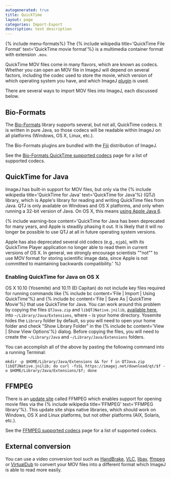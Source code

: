 ```yaml
---
autogenerated: true
title: QuickTime
layout: page
categories: Import-Export
description: test description
---
```


{% include menu-formats%}
The {% include wikipedia title='QuickTime File Format' text='QuickTime movie format'%} is a multimedia container format with extension `.mov`.

QuickTime MOV files come in many flavors, which are known as codecs. Whether you can open an MOV file in ImageJ will depend on several factors, including the codec used to store the movie, which version of which operating system you have, and which ImageJ [plugin](Plugin) is used.

There are several ways to import MOV files into ImageJ, each discussed below.

Bio-Formats
-----------

The [Bio-Formats](Bio-Formats) library supports several, but not all, QuickTime codecs. It is written in pure Java, so those codecs will be readable within ImageJ on all platforms (Windows, OS X, Linux, etc.).

The Bio-Formats plugins are bundled with the [Fiji](Fiji) distribution of ImageJ.

See the [Bio-Formats QuickTime supported codecs](https://www.openmicroscopy.org/site/support/bio-formats/formats/quicktime-movie.html) page for a list of supported codecs.

QuickTime for Java
------------------

ImageJ has built-in support for MOV files, but only via the {% include wikipedia title='QuickTime for Java' text='QuickTime for Java'%} (QTJ) library, which is Apple's library for reading and writing QuickTime files from Java. QTJ is only available on Windows and OS X platforms, and only when running a 32-bit version of Java. On OS X, this means [using Apple Java 6](Frequently_Asked_Questions#How_do_I_set_up_Java_6_on_OS_X.3F).

{% include warning-box content='QuickTime for Java has been deprecated for many years, and Apple is steadily phasing it out. It is likely that it will no longer be possible to use QTJ at all in future operating system versions.

Apple has also deprecated several old codecs (e.g., `mjpb`), with its QuickTime Player application no longer able to read them in current versions of OS X. In general, we strongly encourage scientists ""not"" to use MOV format for storing scientific image data, since Apple is not committed to maintaining backwards compatibility.' %}

### Enabling QuickTime for Java on OS X

OS X 10.10 (Yosemite) and 10.11 (El Capitan‎) do not include key files required for running commands like {% include bc content='File | Import | Using QuickTime'%} and {% include bc content='File | Save As | QuickTime Movie'%} that use QuickTime for Java. You can work around this problem by copying the files `QTJava.zip` and `libQTJNative.jnilib`, [available here](https://imagej.net/download/qt/), into `~/Library/Java/Extensions`, where `~` is your home directory. Yosemite hides the `Library` folder by default, so you will need to open your home folder and check "Show Library Folder" in the {% include bc content='View | Show View Options'%} dialog. Before copying the files, you will need to create the `~/Library/Java` and `~/Library/Java/Extensions` folders.

You can accomplish all of the above by pasting the following command into a running Terminal:

    mkdir -p $HOME/Library/Java/Extensions && for f in QTJava.zip libQTJNative.jnilib; do curl -fsSL https://imagej.net/download/qt/$f -o $HOME/Library/Java/Extensions/$f; done

FFMPEG
------

There is an [update site](Update_site) called FFMPEG which enables support for opening movie files via the {% include wikipedia title='FFMPEG' text='FFMPEG library'%}. This update site ships native libraries, which should work on Windows, OS X and Linux platforms, but not other platforms (AIX, Solaris, etc.).

See the [FFMPEG supported codecs](https://www.ffmpeg.org/general.html#Video-Codecs) page for a list of supported codecs.

External conversion
-------------------

You can use a video conversion tool such as [HandBrake](https://handbrake.fr/), [VLC](http://www.videolan.org/), [libav](https://libav.org/), [ffmpeg](https://ffmpeg.org/) or [VirtualDub](http://www.virtualdub.org/) to convert your MOV files into a different format which ImageJ is able to read more easily.


